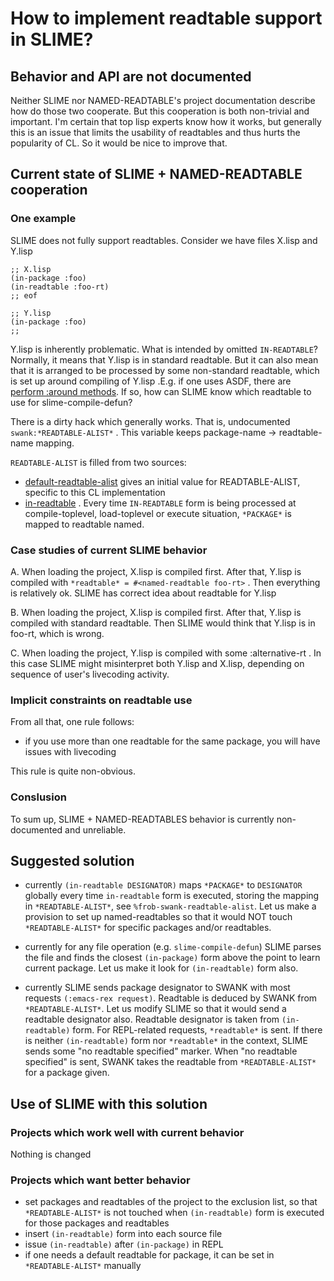 # How to implement readtable support in SLIME? 

## Behavior and API are not documented

Neither SLIME nor NAMED-READTABLE's project documentation describe how do those two cooperate. But this cooperation is both non-trivial and important. I'm certain that top lisp experts know how it works, but generally this is an issue that limits the usability of readtables and thus hurts the popularity of CL. So it would be nice to improve that. 

## Current state of SLIME + NAMED-READTABLE cooperation

### One example
SLIME does not fully support readtables. Consider we have files X.lisp and Y.lisp
```
;; X.lisp
(in-package :foo)
(in-readtable :foo-rt)
;; eof

;; Y.lisp
(in-package :foo)
;;
```
Y.lisp is inherently problematic. What is intended by omitted `IN-READTABLE`? Normally, it means
that Y.lisp is in standard readtable. But it can also mean that it is arranged to be processed by some non-standard readtable, which is set up around compiling of Y.lisp .E.g. if one uses ASDF, there are [perform :around methods](https://common-lisp.net/project/asdf/asdf.html#How-do-I-work-with-readtables_003f). If so, how can SLIME know which readtable to use for slime-compile-defun? 

There is a dirty hack which generally works. That is, undocumented `swank:*READTABLE-ALIST*` . This variable keeps package-name -> readtable-name mapping. 

`READTABLE-ALIST` is filled from two sources: 

- [default-readtable-alist](https://github.com/slime/slime/blob/6e20d01e446334848ea31ace0ce041cec25647ab/swank/sbcl.lisp#L441) gives an initial value for READTABLE-ALIST, specific to this CL implementation
- [in-readtable](https://github.com/melisgl/named-readtables/blob/master/src/named-readtables.lisp#L168) . Every time `IN-READTABLE` form is being processed at compile-toplevel, load-toplevel or execute situation, `*PACKAGE*` is mapped to readtable named. 

### Case studies of current SLIME behavior

A. When loading the project, X.lisp is compiled first. After that, Y.lisp is compiled with `*readtable* = #<named-readtable foo-rt>` . Then everything is relatively ok. SLIME has correct idea about readtable for Y.lisp

B. When loading the project, X.lisp is compiled first. After that, Y.lisp is compiled with standard readtable. Then SLIME would think that Y.lisp is in foo-rt, which is wrong.

C. When loading the project, Y.lisp is compiled with some :alternative-rt . In this case SLIME might misinterpret both Y.lisp and X.lisp, depending on sequence of user's livecoding activity. 

### Implicit constraints on readtable use
From all that, one rule follows: 

- if you use more than one readtable for the same package, you will have issues with livecoding

This rule is quite non-obvious. 


### Conslusion
To sum up, SLIME + NAMED-READTABLES behavior is currently non-documented and unreliable. 

## Suggested solution

- currently `(in-readtable DESIGNATOR)` maps `*PACKAGE*` to `DESIGNATOR` globally every time `in-readtable` form is executed, storing the mapping in `*READTABLE-ALIST*`, see `%frob-swank-readtable-alist`. Let us make a provision to set up named-readtables so that it would NOT touch `*READTABLE-ALIST*` for specific packages and/or readtables. 

- currently for any file operation (e.g. `slime-compile-defun`) SLIME parses the file and finds the closest `(in-package)` form above the point to learn current package. Let us make it look for `(in-readtable)` form also.

- currently SLIME sends package designator to SWANK with most requests `(:emacs-rex request)`. Readtable is deduced by SWANK from `*READTABLE-ALIST*`. Let us modify SLIME so that it would send a readtable designator also. Readtable designator is taken from `(in-readtable)` form. For REPL-related requests, `*readtable*` is sent. If there is neither `(in-readtable)` form nor `*readtable*` in the context, SLIME sends some "no readtable specified" marker. When "no readtable specified" is sent, SWANK takes the readtable from `*READTABLE-ALIST*` for a package given. 

## Use of SLIME with this solution

### Projects which work well with current behavior
Nothing is changed

### Projects which want better behavior
- set packages and readtables of the project to the exclusion list, so that `*READTABLE-ALIST*` is not touched when `(in-readtable)` form is executed for those packages and readtables
- insert `(in-readtable)` form into each source file
- issue `(in-readtable)` after `(in-package)` in REPL
- if one needs a default readtable for package, it can be set in `*READTABLE-ALIST*` manually
